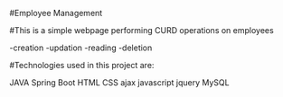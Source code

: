 
#Employee Management


#This is a simple webpage performing CURD operations on employees

-creation
-updation
-reading
-deletion

#Technologies used in this project are:

JAVA
Spring Boot
HTML
CSS
ajax
javascript
jquery
MySQL

